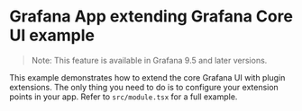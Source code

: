 # Grafana App extending Grafana Core UI example

> Note: This feature is available in Grafana 9.5 and later versions.

This example demonstrates how to extend the core Grafana UI with plugin extensions. The only thing you need to do is to configure your extension points in your app. Refer to `src/module.tsx` for a full example.